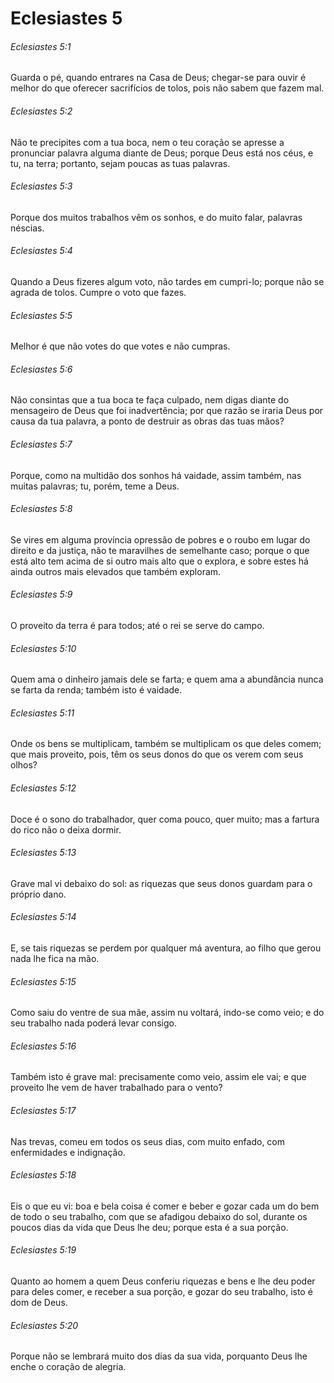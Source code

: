 # Eclesiastes 5

###### Eclesiastes 5:1

Guarda o pé, quando entrares na Casa de Deus; chegar-se para ouvir é melhor do que oferecer sacrifícios de tolos, pois não sabem que fazem mal.

###### Eclesiastes 5:2

Não te precipites com a tua boca, nem o teu coração se apresse a pronunciar palavra alguma diante de Deus; porque Deus está nos céus, e tu, na terra; portanto, sejam poucas as tuas palavras.

###### Eclesiastes 5:3

Porque dos muitos trabalhos vêm os sonhos, e do muito falar, palavras néscias.

###### Eclesiastes 5:4

Quando a Deus fizeres algum voto, não tardes em cumpri-lo; porque não se agrada de tolos. Cumpre o voto que fazes.

###### Eclesiastes 5:5

Melhor é que não votes do que votes e não cumpras.

###### Eclesiastes 5:6

Não consintas que a tua boca te faça culpado, nem digas diante do mensageiro de Deus que foi inadvertência; por que razão se iraria Deus por causa da tua palavra, a ponto de destruir as obras das tuas mãos?

###### Eclesiastes 5:7

Porque, como na multidão dos sonhos há vaidade, assim também, nas muitas palavras; tu, porém, teme a Deus.

###### Eclesiastes 5:8

Se vires em alguma província opressão de pobres e o roubo em lugar do direito e da justiça, não te maravilhes de semelhante caso; porque o que está alto tem acima de si outro mais alto que o explora, e sobre estes há ainda outros mais elevados que também exploram.

###### Eclesiastes 5:9

O proveito da terra é para todos; até o rei se serve do campo.

###### Eclesiastes 5:10

Quem ama o dinheiro jamais dele se farta; e quem ama a abundância nunca se farta da renda; também isto é vaidade.

###### Eclesiastes 5:11

Onde os bens se multiplicam, também se multiplicam os que deles comem; que mais proveito, pois, têm os seus donos do que os verem com seus olhos?

###### Eclesiastes 5:12

Doce é o sono do trabalhador, quer coma pouco, quer muito; mas a fartura do rico não o deixa dormir.

###### Eclesiastes 5:13

Grave mal vi debaixo do sol: as riquezas que seus donos guardam para o próprio dano.

###### Eclesiastes 5:14

E, se tais riquezas se perdem por qualquer má aventura, ao filho que gerou nada lhe fica na mão.

###### Eclesiastes 5:15

Como saiu do ventre de sua mãe, assim nu voltará, indo-se como veio; e do seu trabalho nada poderá levar consigo.

###### Eclesiastes 5:16

Também isto é grave mal: precisamente como veio, assim ele vai; e que proveito lhe vem de haver trabalhado para o vento?

###### Eclesiastes 5:17

Nas trevas, comeu em todos os seus dias, com muito enfado, com enfermidades e indignação.

###### Eclesiastes 5:18

Eis o que eu vi: boa e bela coisa é comer e beber e gozar cada um do bem de todo o seu trabalho, com que se afadigou debaixo do sol, durante os poucos dias da vida que Deus lhe deu; porque esta é a sua porção.

###### Eclesiastes 5:19

Quanto ao homem a quem Deus conferiu riquezas e bens e lhe deu poder para deles comer, e receber a sua porção, e gozar do seu trabalho, isto é dom de Deus.

###### Eclesiastes 5:20

Porque não se lembrará muito dos dias da sua vida, porquanto Deus lhe enche o coração de alegria.


